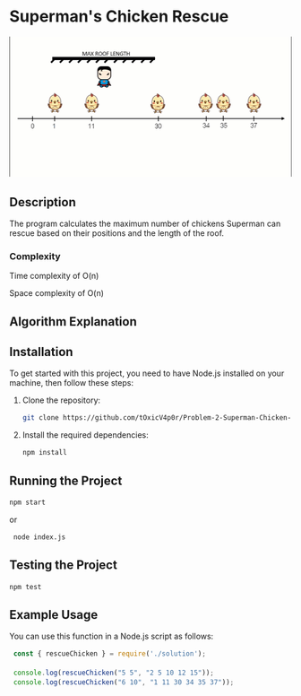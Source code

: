 # Superman's Chicken Rescue
![enter image description here](https://github.com/tOxicV4p0r/Problem-2-Superman-Chicken-Rescue/blob/main/resources/images/rescue_chicken.gif?raw=true)

## Description

The program calculates the maximum number of chickens Superman can rescue based on their positions and the length of the roof.

### Complexity
Time complexity of O(n)

Space complexity of O(n)

## Algorithm Explanation



## Installation

To get started with this project, you need to have Node.js installed on your machine, then follow these steps:

1. Clone the repository:
   ```bash
   git clone https://github.com/tOxicV4p0r/Problem-2-Superman-Chicken-Rescue.git

2. Install the required dependencies:
   ```bash
   npm install

## Running the Project

   ```bash
   npm start
   ```
or
   ```bash
    node index.js
   ```
## Testing the Project
   ```bash
   npm test
   ```

## Example Usage
You can use this function in a Node.js script as follows:
   ```javascript
    const { rescueChicken } = require('./solution');

    console.log(rescueChicken("5 5", "2 5 10 12 15"));
    console.log(rescueChicken("6 10", "1 11 30 34 35 37"));
